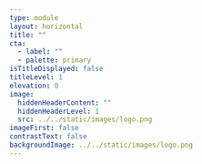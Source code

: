 ```yaml
---
type: module
layout: horizontal
title: ""
cta:
  - label: ""
  - palette: primary
isTitleDisplayed: false
titleLevel: 1
elevation: 0
image:
  hiddenHeaderContent: ""
  hiddenHeaderLevel: 1
  src: ../../static/images/logo.png
imageFirst: false
contrastText: false
backgroundImage: ../../static/images/logo.png
---
```

